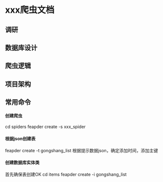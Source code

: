 # xxx爬虫文档
## 调研

## 数据库设计

## 爬虫逻辑

## 项目架构

## 常用命令


#### 创建爬虫
cd spiders
feapder create -s xxx_spider

#### 根据json创建表 
feapder create -t gongshang_list
根据提示数据json，确定添加时间，添加主键


#### 创建数据库实体类
首先确保表创建OK
cd items
feapder create -i gongshang_list


